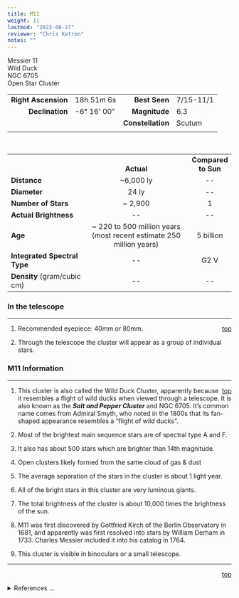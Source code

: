 ```yaml
---
title: M11
weight: 11
lastmod: "2022-08-27"
reviewer: "Chris Ketron"
notes: ""
---
```


<script src="/notes/js/whatsup.js"></script>
<script type="text/javascript">
	var objectName ="M11"
	var objectDesc ="Wild Duck<br/>Open Star Cluster<br/>in the Constellation<br/>Scutum (the Shield)"
	var objectImage="m11.jpg"
</script>

<span style='float:right;'><div id=whatsup></div></span>

Messier 11  
Wild Duck  
NGC 6705  
Open Star Cluster  

|   |   |   |   |
|--:|:--|--:|:--|
|**Right Ascension**|18h 51m 6s|**Best Seen**|7/15-11/1|
|**Declination**|-6&deg; 16' 00"|**Magnitude**|6.3|
|   |   |**Constellation**|Scutum|
|   |   |   |   |

<br/>

|   |   |   |
|---|:---:|:---:|
|   | <br/>**Actual**| **Compared<br/>to Sun** |
|**Distance** | ~6,000 ly | -- |
|**Diameter** | 24 ly | -- |
|**Number of Stars**| ~ 2,900 | 1 |
|**Actual Brightness**| -- | -- |
|**Age** | ~ 220 to 500 million years<br>(most recent estimate 250 million years)| 5 billion |
|**Integrated Spectral Type** | -- | G2 V |
|**Density** (gram/cubic cm) | -- | -- |

### In the telescope

---
<span style='float:right;'>[top](#)</span>

1.	Recommended eyepiece: 40mm or 80mm.

1.	Through the telescope the cluster will appear as a group of individual stars.

### M11 Information

---
<span style='float:right;'>[top](#)</span>

1.	This cluster is also called the Wild Duck Cluster, apparently because it resembles a flight of wild ducks when viewed through a telescope. It is also known as the _**Salt and Pepper Cluster**_ and NGC 6705. It’s common name comes from Admiral Smyth, who noted in the 1800s that its fan-shaped appearance resembles a “flight of wild ducks”.
   
1.	Most of the brightest main sequence stars are of spectral type A and F.
   
1.	It also has about 500 stars which are brighter than 14th magnitude.
   
1.	Open clusters likely formed from the same cloud of gas & dust

1.  The average separation of the stars in the cluster is about 1 light year.
   
1.	All of the bright stars in this cluster are very luminous giants.
    
1.	The total brightness of the cluster is about 10,000 times the brightness of the sun.

1.	M11 was first discovered by Gottfried Kirch of the Berlin Observatory in 1681, and apparently was first resolved into stars by William Derham in 1733. Charles Messier included it into his catalog in 1764.

1.  This cluster is visible in binoculars or a small telescope.

---
<span style='float:right;'>[top](#)</span>
<br/>
<details>
<summary>References ...</summary>

|   |   |   | 
|---|---|---|
|**Item**|**Updated**|**Notes**|
|Coordinates|2002-12-09|OK with SIMBAD and <http://www.seds.org/messier/m/m011.html>|
|Magnitude|2002-12-09|OK with SIMBAD and <http://www.seds.org/messier/m/m011.html>|
|Distance|2002-12-09|SEDs site (see magnitude) gives 6,000, but an APOD site gives “over 3000 light years" at   <http://antwrp.gsfc.nasa.gov/apod/ap001022.html>|
|Actual Brightness|--	| |
|Number of Stars|2005-05-17|previously said “more than 870,” but could only find info at <http://www.seds.org/messier/m/m011.html> updated from SEDS|
|Diameter|2005-05-19|16 ly difficult to find any info 24 ly number based on parallax calculation by Jason F with SEDS numbers:  diameter of 14 arc.min and 6kly dist. Result is 7.36pc.|
|Age|2005-05-17|from <http://www.seds.org/messier/m/m011.html>|
|Integrated Spectral Type|--|  |
|Other Information|2002-12-09|Wild Duck name origin: <http://www.astropix.com/HTML/D_SUM_S/M11.HTM> |
|   |   | Kirch and Derham info from SEDs site DIFFICULT to find ANY supporting info for the other items except #3 (SEDS site)|
</details>
